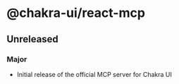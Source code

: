 # @chakra-ui/react-mcp

## Unreleased

### Major

- Initial release of the official MCP server for Chakra UI
